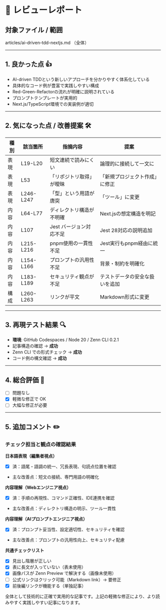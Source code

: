 # 📖 レビューレポート

## 対象ファイル / 範囲
articles/ai-driven-tdd-nextjs.md （全体）

---

## 1. 良かった点 👍
- AI-driven TDDという新しいアプローチを分かりやすく体系化している
- 具体的なコード例が豊富で実践しやすい構成
- Red-Green-Refactorの流れが明確に説明されている
- プロンプトテンプレートが実用的
- Next.js/TypeScript環境での実装例が適切

---

## 2. 気になった点 / 改善提案 🛠
| 種別 | 該当箇所 | 指摘内容 | 提案 |
| ---- | -------- | -------- | ---- |
| 表現 | L19-L20 | 短文連続で読みにくい | 論理的に接続して一文に |
| 表現 | L53 | 「リポジトリ取得」が曖昧 | 「新規プロジェクト作成」に修正 |
| 表現 | L246-L247 | 「型」という用語が唐突 | 「ツール」に変更 |
| 内容 | L64-L77 | ディレクトリ構造が不明確 | Next.jsの想定構造を明記 |
| 内容 | L107 | Jest バージョン対応不足 | Jest 28対応の説明追加 |
| 内容 | L215-L216 | pnpm使用の一貫性不足 | Jest実行もpnpm経由に統一 |
| 内容 | L154-L166 | プロンプトの汎用性不足 | 背景・制約を明確化 |
| 内容 | L183-L189 | セキュリティ観点が不足 | テストデータの安全な扱いを追加 |
| 構成 | L260-L263 | リンクが平文 | Markdown形式に変更 |

---

## 3. 再現テスト結果 🔍
- **環境**: GitHub Codespaces / Node 20 / Zenn CLI 0.2.1
- 記事構造の確認 → **成功**
- Zenn CLI での形式チェック → **成功**  
- コード例の構文確認 → **成功**

---

## 4. 総合評価 🌟
- [ ] 問題なし  
- [x] 軽微な修正で OK  
- [ ] 大幅な修正が必要  

---

## 5. 追加コメント ✏️

### チェック担当と観点の確認結果

**日本語表現（編集者視点）**
- [x] 済：語尾・語調の統一、冗長表現、句読点位置を確認
- 主な改善点：短文の接続、専門用語の明確化

**内容理解（Webエンジニア視点）**  
- [x] 済：手順の再現性、コマンド正確性、IDE連携を確認
- 主な改善点：ディレクトリ構造の明示、ツール一貫性

**内容理解（AIプロンプトエンジニア視点）**
- [x] 済：プロンプト妥当性、設定適切性、セキュリティを確認  
- 主な改善点：プロンプトの汎用性向上、セキュリティ配慮

**共通チェックリスト**
- [x] 見出し階層が正しい  
- [x] 表に長文が入っていない（表未使用）
- [x] 画像パスが Zenn Preview で解決する（画像未使用）
- [ ] 公式リンクはクリック可能（Markdown link）→ 要修正
- [x] 前後編リンクが機能する（単独記事）

全体として技術的に正確で実用的な記事です。上記の軽微な修正により、より読みやすく実践しやすい記事になります。